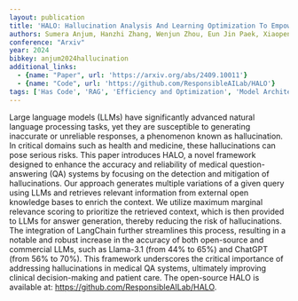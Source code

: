 ```yaml
---
layout: publication
title: 'HALO: Hallucination Analysis And Learning Optimization To Empower Llms With Retrieval-augmented Context For Guided Clinical Decision Making'
authors: Sumera Anjum, Hanzhi Zhang, Wenjun Zhou, Eun Jin Paek, Xiaopeng Zhao, Yunhe Feng
conference: "Arxiv"
year: 2024
bibkey: anjum2024hallucination
additional_links:
  - {name: "Paper", url: 'https://arxiv.org/abs/2409.10011'}
  - {name: "Code", url: 'https://github.com/ResponsibleAILab/HALO'}
tags: ['Has Code', 'RAG', 'Efficiency and Optimization', 'Model Architecture', 'GPT', 'Tools', 'Interpretability']
---
```

Large language models (LLMs) have significantly advanced natural language
processing tasks, yet they are susceptible to generating inaccurate or
unreliable responses, a phenomenon known as hallucination. In critical domains
such as health and medicine, these hallucinations can pose serious risks. This
paper introduces HALO, a novel framework designed to enhance the accuracy and
reliability of medical question-answering (QA) systems by focusing on the
detection and mitigation of hallucinations. Our approach generates multiple
variations of a given query using LLMs and retrieves relevant information from
external open knowledge bases to enrich the context. We utilize maximum
marginal relevance scoring to prioritize the retrieved context, which is then
provided to LLMs for answer generation, thereby reducing the risk of
hallucinations. The integration of LangChain further streamlines this process,
resulting in a notable and robust increase in the accuracy of both open-source
and commercial LLMs, such as Llama-3.1 (from 44% to 65%) and ChatGPT (from 56%
to 70%). This framework underscores the critical importance of addressing
hallucinations in medical QA systems, ultimately improving clinical
decision-making and patient care. The open-source HALO is available at:
https://github.com/ResponsibleAILab/HALO.
